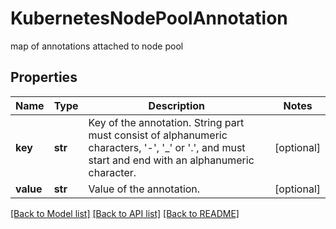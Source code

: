 # KubernetesNodePoolAnnotation

map of annotations attached to node pool
## Properties
Name | Type | Description | Notes
------------ | ------------- | ------------- | -------------
**key** | **str** | Key of the annotation. String part must consist of alphanumeric characters, &#39;-&#39;, &#39;_&#39; or &#39;.&#39;, and must start and end with an alphanumeric character. | [optional] 
**value** | **str** | Value of the annotation. | [optional] 

[[Back to Model list]](../README.md#documentation-for-models) [[Back to API list]](../README.md#documentation-for-api-endpoints) [[Back to README]](../README.md)


